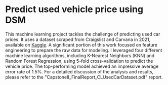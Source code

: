 # Predict used vehicle price using DSM

This machine learning project tackles the challenge of predicting used car prices. It uses a dataset scraped from Craigslist and Carvana in 2021, available on [Kaggle](https://www.kaggle.com/datasets/austinreese/craigslist-carstrucks-data). A significant portion of this work focused on feature engineering to prepare the raw data for modeling. I leveraged four different machine learning algorithms, including K-Nearest Neighbors (KNN) and Random Forest Regression, using 5-fold cross-validation to predict the vehicle price. The top-performing model achieved an impressive average error rate of 1.5%. For a detailed discussion of the analysis and results, please refer to the "CapstoneII_FinalReport_CLUsedCarDataset.pdf" report.
